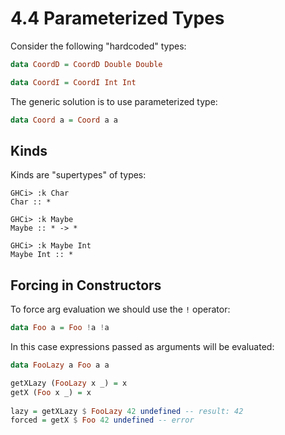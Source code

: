 # 4.4 Parameterized Types

Consider the following "hardcoded" types:

```haskell
data CoordD = CoordD Double Double

data CoordI = CoordI Int Int
```

The generic solution is to use parameterized type:

```haskell
data Coord a = Coord a a
```

## Kinds

Kinds are "supertypes" of types:

```
GHCi> :k Char
Char :: *

GHCi> :k Maybe
Maybe :: * -> *

GHCi> :k Maybe Int
Maybe Int :: *
```

## Forcing in Constructors

To force arg evaluation we should use the `!` operator:

```haskell
data Foo a = Foo !a !a
```

In this case expressions passed as arguments will be evaluated:

```haskell
data FooLazy a Foo a a

getXLazy (FooLazy x _) = x
getX (Foo x _) = x
  
lazy = getXLazy $ FooLazy 42 undefined -- result: 42
forced = getX $ Foo 42 undefined -- error
```
